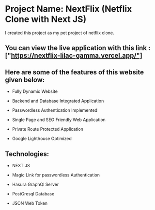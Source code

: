 # Project Name: NextFlix (Netflix Clone with Next JS)

I created this project as my pet project of netflix clone.

## You can view the live application with this link : ["https://nextflix-lilac-gamma.vercel.app/"]

## Here are some of the features of this website given below:

- Fully Dynamic Website

- Backend and Database Integrated Application

- Passwordless Authentication Implemented

- Single Page and SEO Friendly Web Application

- Private Route Protected Application

- Google Lighthouse Optimized

## Technologies:

- NEXT JS

- Magic Link for passwordless Authentication

- Hasura GraphQl Server

- PostGresql Database

- JSON Web Token
